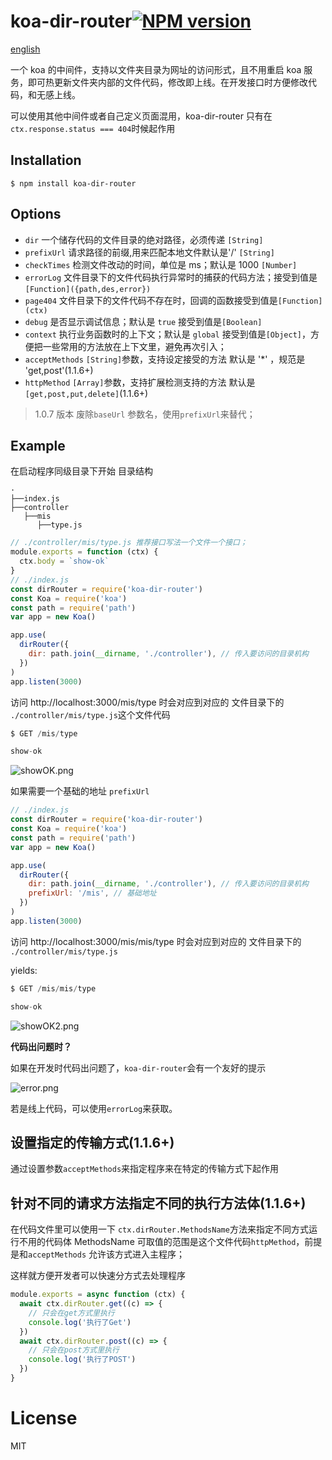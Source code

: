 # koa-dir-router[![NPM version](https://img.shields.io/npm/v/koa-dir-router.svg?style=flat)](https://npmjs.com/package/koa-dir-router)

[english](http://koadirrouter.yamjs.cn)

一个 koa 的中间件，支持以文件夹目录为网址的访问形式，且不用重启 koa 服务，即可热更新文件夹内部的文件代码，修改即上线。在开发接口时方便修改代码，和无感上线。

可以使用其他中间件或者自己定义页面混用，koa-dir-router 只有在`ctx.response.status === 404`时候起作用

## Installation

```
$ npm install koa-dir-router
```

## Options

- `dir` 一个储存代码的文件目录的绝对路径，必须传递 `[String]`
- `prefixUrl` 请求路径的前缀,用来匹配本地文件默认是'/' `[String]`
- `checkTimes` 检测文件改动的时间，单位是 ms；默认是 1000 `[Number]`
- `errorLog` 文件目录下的文件代码执行异常时的捕获的代码方法；接受到值是`[Function]({path,des,error})`
- `page404` 文件目录下的文件代码不存在时，回调的函数接受到值是`[Function](ctx)`
- `debug` 是否显示调试信息；默认是 `true` 接受到值是`[Boolean]`
- `context` 执行业务函数时的上下文；默认是 `global` 接受到值是`[Object]`，方便把一些常用的方法放在上下文里，避免再次引入；
- `acceptMethods` `[String]`参数，支持设定接受的方法 默认是 '\*' ，规范是 'get,post'(1.1.6+)
- `httpMethod` `[Array]`参数，支持扩展检测支持的方法 默认是`[get,post,put,delete]`(1.1.6+)

> 1.0.7 版本 废除`baseUrl` 参数名，使用`prefixUrl`来替代；

## Example

在启动程序同级目录下开始
目录结构

```
·
├──index.js
├──controller
   ├──mis
      ├──type.js
```

```js
// ./controller/mis/type.js 推荐接口写法一个文件一个接口；
module.exports = function (ctx) {
  ctx.body = `show-ok`
}
// ./index.js
const dirRouter = require('koa-dir-router')
const Koa = require('koa')
const path = require('path')
var app = new Koa()

app.use(
  dirRouter({
    dir: path.join(__dirname, './controller'), // 传入要访问的目录机构
  })
)
app.listen(3000)
```

访问 http://localhost:3000/mis/type 时会对应到对应的 文件目录下的 `./controller/mis/type.js`这个文件代码

```js
$ GET /mis/type

show-ok
```

![showOK.png](https://static.bestsloth.top/showOk.png)

如果需要一个基础的地址 `prefixUrl`

```js
// ./index.js
const dirRouter = require('koa-dir-router')
const Koa = require('koa')
const path = require('path')
var app = new Koa()

app.use(
  dirRouter({
    dir: path.join(__dirname, './controller'), // 传入要访问的目录机构
    prefixUrl: '/mis', // 基础地址
  })
)
app.listen(3000)
```

访问 http://localhost:3000/mis/mis/type 时会对应到对应的 文件目录下的 `./controller/mis/type.js`

yields:

```js
$ GET /mis/mis/type

show-ok
```

![showOK2.png](https://static.bestsloth.top/showOk2.png)

**代码出问题时？**

如果在开发时代码出问题了，`koa-dir-router`会有一个友好的提示

![error.png](https://static.bestsloth.top/error.png)

若是线上代码，可以使用`errorLog`来获取。

## **设置指定的传输方式(1.1.6+)**

通过设置参数`acceptMethods`来指定程序来在特定的传输方式下起作用

## **针对不同的请求方法指定不同的执行方法体(1.1.6+)**

在代码文件里可以使用一下 `ctx.dirRouter.MethodsName`方法来指定不同方式运行不用的代码体 MethodsName 可取值的范围是这个文件代码`httpMethod`，前提是和`acceptMethods` 允许该方式进入主程序；

这样就方便开发者可以快速分方式去处理程序

```js
module.exports = async function (ctx) {
  await ctx.dirRouter.get((c) => {
    // 只会在get方式里执行
    console.log('执行了Get')
  })
  await ctx.dirRouter.post((c) => {
    // 只会在post方式里执行
    console.log('执行了POST')
  })
}
```

# License

MIT
